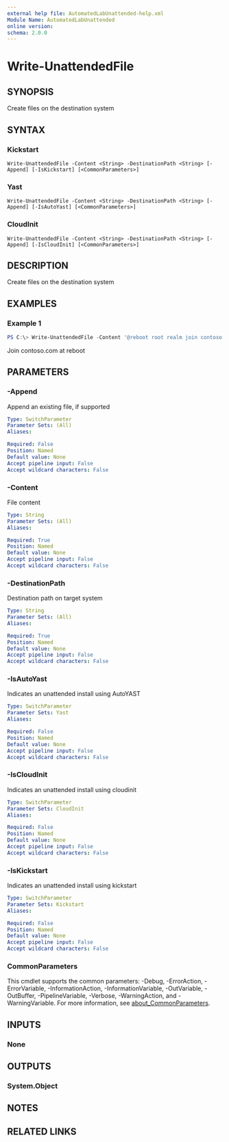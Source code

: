 ```yaml
---
external help file: AutomatedLabUnattended-help.xml
Module Name: AutomatedLabUnattended
online version:
schema: 2.0.0
---
```


# Write-UnattendedFile

## SYNOPSIS
Create files on the destination system

## SYNTAX

### Kickstart
```
Write-UnattendedFile -Content <String> -DestinationPath <String> [-Append] [-IsKickstart] [<CommonParameters>]
```

### Yast
```
Write-UnattendedFile -Content <String> -DestinationPath <String> [-Append] [-IsAutoYast] [<CommonParameters>]
```

### CloudInit
```
Write-UnattendedFile -Content <String> -DestinationPath <String> [-Append] [-IsCloudInit] [<CommonParameters>]
```

## DESCRIPTION
Create files on the destination system

## EXAMPLES

### Example 1
```powershell
PS C:\> Write-UnattendedFile -Content '@reboot root realm join contoso.com' -Path '/etc/cron.d/realmjoin'
```

Join contoso.com at reboot

## PARAMETERS

### -Append
Append an existing file, if supported

```yaml
Type: SwitchParameter
Parameter Sets: (All)
Aliases:

Required: False
Position: Named
Default value: None
Accept pipeline input: False
Accept wildcard characters: False
```

### -Content
File content

```yaml
Type: String
Parameter Sets: (All)
Aliases:

Required: True
Position: Named
Default value: None
Accept pipeline input: False
Accept wildcard characters: False
```

### -DestinationPath
Destination path on target system

```yaml
Type: String
Parameter Sets: (All)
Aliases:

Required: True
Position: Named
Default value: None
Accept pipeline input: False
Accept wildcard characters: False
```

### -IsAutoYast
Indicates an unattended install using AutoYAST

```yaml
Type: SwitchParameter
Parameter Sets: Yast
Aliases:

Required: False
Position: Named
Default value: None
Accept pipeline input: False
Accept wildcard characters: False
```

### -IsCloudInit
Indicates an unattended install using cloudinit

```yaml
Type: SwitchParameter
Parameter Sets: CloudInit
Aliases:

Required: False
Position: Named
Default value: None
Accept pipeline input: False
Accept wildcard characters: False
```

### -IsKickstart
Indicates an unattended install using kickstart

```yaml
Type: SwitchParameter
Parameter Sets: Kickstart
Aliases:

Required: False
Position: Named
Default value: None
Accept pipeline input: False
Accept wildcard characters: False
```

### CommonParameters
This cmdlet supports the common parameters: -Debug, -ErrorAction, -ErrorVariable, -InformationAction, -InformationVariable, -OutVariable, -OutBuffer, -PipelineVariable, -Verbose, -WarningAction, and -WarningVariable. For more information, see [about_CommonParameters](http://go.microsoft.com/fwlink/?LinkID=113216).

## INPUTS

### None

## OUTPUTS

### System.Object
## NOTES

## RELATED LINKS
